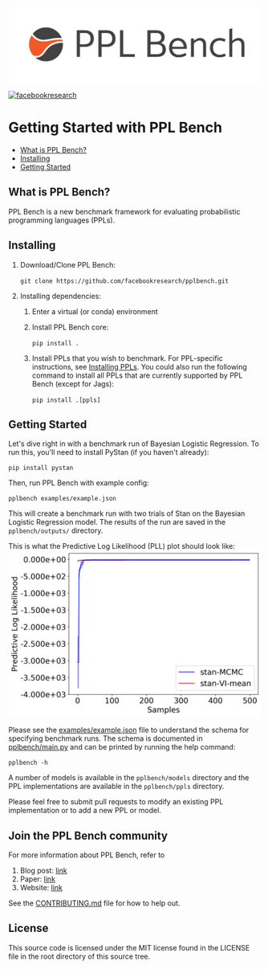 ![](docs/assets/logo.png)

[![facebookresearch](https://circleci.com/gh/facebookresearch/pplbench.svg?style=svg)](https://app.circleci.com/pipelines/github/facebookresearch/pplbench)

# Getting Started with PPL Bench

* [What is PPL Bench?](#what-is-ppl-bench)
* [Installing](#installing)
* [Getting Started](#getting-started)



## What is PPL Bench?

PPL Bench is a new benchmark framework for evaluating probabilistic programming languages (PPLs).


## Installing

1. Download/Clone PPL Bench:

    `git clone https://github.com/facebookresearch/pplbench.git`

2. Installing dependencies:
    1. Enter a virtual (or conda) environment
    2. Install PPL Bench core:

        `pip install .`
    3. Install PPLs that you wish to benchmark. For PPL-specific instructions, see [Installing PPLs](docs/working_with_ppls.md).
    You could also run the following command to install all PPLs that are currently supported by PPL Bench (except for Jags):

        `pip install .[ppls]`

## Getting Started

Let's dive right in with a benchmark run of Bayesian Logistic Regression. To run this, you'll need to install
PyStan (if you haven't already):

```
pip install pystan
```

Then, run PPL Bench with example config:

```
pplbench examples/example.json
```

This will create a benchmark run with two trials of Stan on the Bayesian Logistic Regression model. The results of the run are saved in the `pplbench/outputs/` directory.

This is what the Predictive Log Likelihood (PLL) plot should look like:
![PLL plot of example run](docs/assets/example_pll.png)

Please see the [examples/example.json](examples/example.json) file to understand the schema for specifying benchmark runs. The schema is documented in [pplbench/main.py](pplbench/main.py) and can be printed by running the help command:

```
pplbench -h
```

A number of models is available in the `pplbench/models` directory and the PPL implementations are available in the `pplbench/ppls` directory.

Please feel free to submit pull requests to modify an existing PPL implementation or to add a new PPL or model.


## Join the PPL Bench community

 For more information about PPL Bench, refer to

1. Blog post: [link](https://ai.facebook.com/blog/ppl-bench-creating-a-standard-for-benchmarking-probabilistic-programming-languages)
2. Paper: [link](https://arxiv.org/abs/2010.08886)
3. Website: [link](https://facebookresearch.github.io/pplbench/)

See the [CONTRIBUTING.md](CONTRIBUTING.md) file for how to help out.

## License

This source code is licensed under the MIT license found in the
LICENSE file in the root directory of this source tree.
